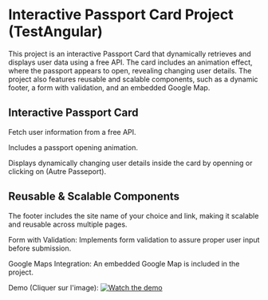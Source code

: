 # Interactive Passport Card Project (TestAngular)

This project is an interactive Passport Card that dynamically retrieves and displays user data using a free API. The card includes an animation effect, where the passport appears to open, revealing changing user details. The project also features reusable and scalable components, such as a dynamic footer, a form with validation, and an embedded Google Map.

## Interactive Passport Card

Fetch user information from a free API.

Includes a passport opening animation.

Displays dynamically changing user details inside the card by openning or clicking on (Autre Passeport).

## Reusable & Scalable Components

The footer includes the site name of your choice and link, making it scalable and reusable across multiple pages.

Form with Validation: Implements form validation to assure proper user input before submission.

Google Maps Integration: An embedded Google Map is included in the project.

Demo (Cliquer sur l'image): [![Watch the demo](https://img.youtube.com/vi/NoeQ6WbLRpo/maxresdefault.jpg)](https://youtu.be/NoeQ6WbLRpo)

